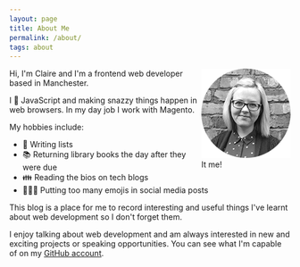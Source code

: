 ```yaml
---
layout: page
title: About Me
permalink: /about/
tags: about
---
```


<div style="float: right">
    <img src="/assets/claire.png" alt="Smirking Claire" />
    <div class="it-me">It me!</div>
</div>

Hi, I'm Claire and I'm a frontend web developer based in Manchester.

I 💚 JavaScript and making snazzy things happen in web browsers. In my day job I work with Magento.

My hobbies include:

* 📑 Writing lists
* 📚 Returning library books the day after they were due
* 👪 Reading the bios on tech blogs
* 🐞😼💁 Putting too many emojis in social media posts

This blog is a place for me to record interesting and useful things I've learnt about web development so I don't forget them.

I enjoy talking about web development and am always interested in new and exciting projects or speaking opportunities. You can see what I'm capable of on my [GitHub account](https://github.com/claireparker "GitHub").
